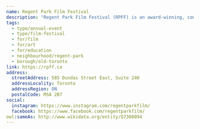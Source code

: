 ```yaml
---
name: Regent Park Film Festival
description: "Regent Park Film Festival (RPFF) is an award-winning, community-based, charitable organization, and Toronto's longest-running, FREE film festival. RPFF amplifies and centers marginalized communities and their stories, while opening up access to the film and television industry through year-round programming."
tags:
  - type/annual-event
  - type/film-festival
  - for/film
  - for/art
  - for/education
  - neighbourhood/regent-park
  - borough/old-toronto
link: https://rpff.ca
address:
  streetAddress: 585 Dundas Street East, Suite 240
  addressLocality: Toronto
  addressRegion: ON
  postalCode: M5A 2B7
social:
  instagram: https://www.instagram.com/regentparkfilm/
  facebook: https://www.facebook.com/regentparkfilm/
owl:sameAs: http://www.wikidata.org/entity/Q7308094
---
```

